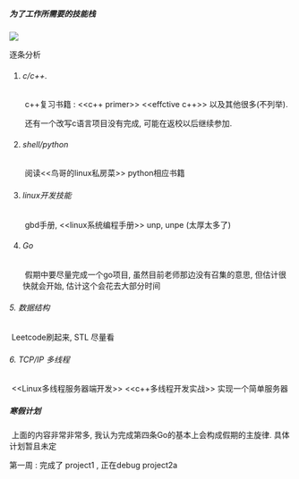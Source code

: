 ##### 为了工作所需要的技能栈

![](md_picture/tencent_requisites.png)

逐条分析

1. ###### c/c++.

   ​	c++复习书籍 : <<c++ primer>> <<effctive c++>> 以及其他很多(不列举).

   ​	还有一个改写c语言项目没有完成, 可能在返校以后继续参加.

2. ###### shell/python  

   ​	阅读<<鸟哥的linux私房菜>> python相应书籍

3. ###### linux开发技能  

   ​	gbd手册, <<linux系统编程手册>> unp, unpe (太厚太多了)

4. ###### Go

   ​	假期中要尽量完成一个go项目, 虽然目前老师那边没有召集的意思, 但估计很快就会开始, 估计这个会花去大部分时间

###### 	5. 数据结构

​			Leetcode刷起来, STL 尽量看

###### 	6. TCP/IP 多线程

​			<<Linux多线程服务器端开发>>  <<c++多线程开发实战>>  实现一个简单服务器

##### 寒假计划

​	上面的内容非常非常多, 我认为完成第四条Go的基本上会构成假期的主旋律. 具体计划暂且未定



第一周 : 完成了 project1 , 正在debug project2a